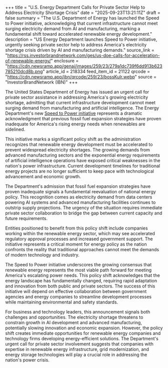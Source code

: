 +++
title = "U.S. Energy Department Calls for Private Sector Help to Address Electricity Shortage Crisis"
date = "2025-09-23T13:21:11Z"
draft = false
summary = "The U.S. Department of Energy has launched the Speed to Power initiative, acknowledging that current infrastructure cannot meet surging electricity demand from AI and manufacturing, marking a fundamental shift toward accelerated renewable energy development."
description = "US Energy Department launches Speed to Power initiative, urgently seeking private sector help to address America's electricity shortage crisis driven by AI and manufacturing demands."
source_link = "https://rss.investorbrandnetwork.com/ges/us-doe-calls-for-acceleration-of-renewable-energy/"
enclosure = "https://cdn.newsramp.app/genai/images/259/23/279a1dc739f6dd913b623785210dcd8b.png"
article_id = 218334
feed_item_id = 21122
qrcode = "https://cdn.newsramp.app/ibn/qrcode/259/23/bossKuIr.webp"
source = "InvestorBrandNetwork (IBN)"
+++

<p>The United States Department of Energy has issued an urgent call for private sector assistance in addressing America's growing electricity shortage, admitting that current infrastructure development cannot meet surging demand from manufacturing and artificial intelligence. The Energy Department's new <a href="https://www.greennrgstocks.com/Disclaimer" rel="nofollow" target="_blank">Speed to Power initiative</a> represents a dramatic acknowledgment that previous fossil fuel expansion strategies have proven inadequate for America's rising energy needs when renewables are sidelined.</p><p>This initiative marks a significant policy shift as the administration recognizes that renewable energy development must be accelerated to prevent widespread electricity shortages. The growing demands from advanced manufacturing sectors and the exponential energy requirements of artificial intelligence operations have exposed critical weaknesses in the nation's power infrastructure. Current development timelines for traditional energy projects are no longer sufficient to keep pace with technological advancement and economic growth.</p><p>The Department's admission that fossil fuel expansion strategies have proven inadequate signals a fundamental reevaluation of national energy policy. This recognition comes as electricity demand from data centers powering AI systems and advanced manufacturing facilities continues to outstrip supply projections. The urgency of the situation requires immediate private sector collaboration to bridge the gap between current capacity and future requirements.</p><p>Entities positioned to benefit from this policy shift include companies working within the renewable energy sector, which may see accelerated regulatory approval processes and increased government support. The initiative represents a critical moment for energy policy as the nation confronts the reality that traditional approaches cannot meet the demands of modern technology and industry.</p><p>The Speed to Power initiative underscores the growing consensus that renewable energy represents the most viable path forward for meeting America's escalating power needs. This policy shift acknowledges that the energy landscape has fundamentally changed, requiring rapid adaptation and innovation from both public and private sectors. The success of this initiative will depend on effective collaboration between government agencies and energy companies to streamline development processes while maintaining environmental and safety standards.</p><p>For business and technology leaders, this announcement signals both challenges and opportunities. The electricity shortage threatens to constrain growth in AI development and advanced manufacturing, potentially slowing innovation and economic expansion. However, the policy shift creates immediate opportunities for renewable energy companies and technology firms developing energy-efficient solutions. The Department's urgent call for private sector involvement suggests that companies with expertise in renewable energy infrastructure, grid modernization, and energy storage technologies will play a crucial role in addressing the nation's power crisis.</p>